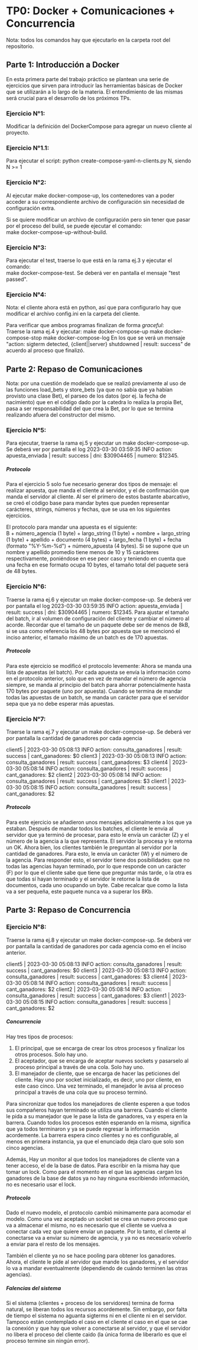 # TP0: Docker + Comunicaciones + Concurrencia

Nota: todos los comandos hay que ejecutarlo en la carpeta root del repositorio.

## Parte 1: Introducción a Docker
En esta primera parte del trabajo práctico se plantean una serie de ejercicios que sirven para introducir las herramientas básicas de Docker que se utilizarán a lo largo de la materia. El entendimiento de las mismas será crucial para el desarrollo de los próximos TPs.

### Ejercicio N°1:
Modificar la definición del DockerCompose para agregar un nuevo cliente al proyecto.

### Ejercicio N°1.1:
Para ejecutar el script: python create-compose-yaml-n-clients.py N, siendo N >= 1

### Ejercicio N°2:
Al ejecutar make docker-compose-up, los contenedores van a poder acceder a su correspondiente archivo de configuración sin necesidad de configuración extra.

Si se quiere modificar un archivo de configuración pero sin tener que pasar por el proceso del build, se puede ejecutar el comando:  
make docker-compose-up-without-build.

### Ejercicio N°3:
Para ejecutar el test, traerse lo que está en la rama ej.3 y ejecutar el comando:  
make docker-compose-test. Se deberá ver en pantalla el mensaje "test passed".

### Ejercicio N°4:
Nota: el cliente ahora está en python, así que para configurarlo hay que modificar el archivo config.ini en la carpeta del cliente.  

Para verificar que ambos programas finalizan de forma _graceful_:  
Traerse la rama ej.4 y ejecutar:
make docker-compose-up
make docker-compose-stop
make docker-compose-log
En los que se verá un mensaje "action: sigterm detected, {client||server} shutdowned | result: success" de acuerdo al proceso que finalizó.

## Parte 2: Repaso de Comunicaciones

Nota: por una cuestión de modelado que se realizó previamente al uso de las funciones load_bets y store_bets (ya que no sabía que ya habían provisto una clase Bet), el parseo de los datos (por ej. la fecha de nacimiento) que en el código dado por la catedra lo realiza la propia Bet, pasa a ser responsabilidad del que crea la Bet, por lo que se termina realizando afuera del constructor del mismo. 

### Ejercicio N°5:
Para ejecutar, traerse la rama ej.5 y ejecutar un make docker-compose-up. Se deberá ver por pantalla el log 2023-03-30 03:59:35 INFO     action: apuesta_enviada | result: success | dni: $30904465 | numero: $12345.

##### Protocolo
Para el ejercicio 5 solo fue necesario generar dos tipos de mensaje: el realizar apuesta, que manda el cliente al servidor, y el de confirmación que manda el servidor al cliente. Al ser el primero de estos bastante abarcativo, se creó el código base para mandar bytes que pueden representar carácteres, strings, números y fechas, que se usa en los siguientes ejercicios.

El protocolo para mandar una apuesta es el siguiente:  
B + número_agencia (1 byte) + largo_string (1 byte) + nombre + largo_string (1 byte) + apellido + documento (4 bytes) + largo_fecha (1 byte) + fecha (formato "%Y-%m-%d") + número_apuesta (4 bytes). Si se supone que un nombre y apellido promedio tiene menos de 10 y 15 carácteres respectivamente, poniéndose en ese peor caso y teniendo en cuenta que una fecha en ese formato ocupa 10 bytes, el tamaño total del paquete será de 48 bytes.

### Ejercicio N°6:
Traerse la rama ej.6 y ejecutar un make docker-compose-up. Se deberá ver por pantalla el 
log 2023-03-30 03:59:35 INFO     action: apuesta_enviada | result: success | dni: $30904465 | numero: $12345.
Para ajustar el tamaño del batch, ir al volumen de configuración del cliente y cambiar el número al acorde. Recordar que el tamaño de un paquete debe ser de menos de 8kB, si se usa como referencia los 48 bytes por apuesta que se mencionó el inciso anterior, el tamaño máximo de un batch es de 170 apuestas.

##### Protocolo
Para este ejercicio se modificó el protocolo levemente: Ahora se manda una lista de apuestas (el batch). Por cada apuesta se envía la información como en el protocolo anterior, solo que en vez de mandar el número de agencia siempre, se manda al principio del batch para ahorrar potencialmente hasta 170 bytes por paquete (uno por apuesta). Cuando se termina de mandar todas las apuestas de un batch, se manda un carácter para que el servidor sepa que ya no debe esperar más apuestas.


### Ejercicio N°7:
Traerse la rama ej.7 y ejecutar un make docker-compose-up. Se deberá ver por pantalla la cantidad de ganadores por cada agencia

client5  | 2023-03-30 05:08:13 INFO     action: consulta_ganadores | result: success | cant_ganadores: $0
client3  | 2023-03-30 05:08:13 INFO     action: consulta_ganadores | result: success | cant_ganadores: $3
client4  | 2023-03-30 05:08:14 INFO     action: consulta_ganadores | result: success | cant_ganadores: $2
client2  | 2023-03-30 05:08:14 INFO     action: consulta_ganadores | result: success | cant_ganadores: $3
client1  | 2023-03-30 05:08:15 INFO     action: consulta_ganadores | result: success | cant_ganadores: $2

##### Protocolo
Para este ejercicio se añadieron unos mensajes adicionalmente a los que ya estaban. Después de mandar todos los batches, el cliente le envia al servidor que ya terminó de procesar, para esto le envía un carácter (Z) y el número de la agencia a la que representa. El servidor la procesa y le retorna un OK.
Ahora bien, los clientes también le preguntan al servidor por la cantidad de ganadores. Para esto, le envía un carácter (W) y el número de la agencia. Para responder esto, el servidor tiene dos posibilidades: que no todas las agencias hayan terminado, por lo que responde con un carácter (F) por lo que el cliente sabe que tiene que preguntar más tarde, o la otra es que todas sí hayan terminado y el servidor le retorne la lista de documentos, cada uno ocupando un byte. Cabe recalcar que como la lista va a ser pequeña, este paquete nunca va a superar los 8Kb.


## Parte 3: Repaso de Concurrencia

### Ejercicio N°8:
Traerse la rama ej.8 y ejecutar un make docker-compose-up. Se deberá ver por pantalla la cantidad de ganadores por cada agencia como en el inciso anterior.

client5  | 2023-03-30 05:08:13 INFO     action: consulta_ganadores | result: success | cant_ganadores: $0
client3  | 2023-03-30 05:08:13 INFO     action: consulta_ganadores | result: success | cant_ganadores: $3
client4  | 2023-03-30 05:08:14 INFO     action: consulta_ganadores | result: success | cant_ganadores: $2
client2  | 2023-03-30 05:08:14 INFO     action: consulta_ganadores | result: success | cant_ganadores: $3
client1  | 2023-03-30 05:08:15 INFO     action: consulta_ganadores | result: success | cant_ganadores: $2

##### Concurrencia  
Hay tres tipos de procesos:  
1. El principal, que se encarga de crear los otros procesos y finalizar los otros procesos. Solo hay uno.
2. El aceptador, que se encarga de aceptar nuevos sockets y pasarselo al proceso principal a través de una cola. Solo hay uno.
3. El manejador de cliente, que se encarga de hacer las peticiones del cliente. Hay uno por socket inicializado, es decir, uno por cliente, en este caso cinco. Una vez terminado, el manejador le avisa al proceso principal a través de una cola que su proceso terminó.

Para sincronizar que todos los manejadores de cliente esperen a que todos sus compañeros hayan terminado se utiliza una barrera. Cuando el cliente le pida a su manejador que le pase la lista de ganadores, va y espera en la barrera. Cuando todos los procesos estén esperando en la misma, significa que ya todos terminaron y ya se puede regresar la información acordemente. La barrera espera cinco clientes y no es configurable, al menos en primera instancia, ya que el enunciado deja claro que solo son cinco agencias. 

Además, Hay un monitor al que todos los manejadores de cliente van a tener acceso, el de la base de datos. Para escribir en la misma hay que tomar un lock. Como para el momento en el que las agencias cargan los ganadores de la base de datos ya no hay ninguna escribiendo información, no es necesario usar el lock.

##### Protocolo
Dado el nuevo modelo, el protocolo cambió mínimamente para acomodar el modelo. Como una vez aceptado un socket se crea un nuevo proceso que va a almacenar el mismo, no es necesario que el cliente se vuelva a conectar cada vez que quiere enviar un paquete. Por lo tanto, el cliente al conectarse va a enviar su número de agencia, y ya no es necesario volverlo a enviar para el resto de los mensajes.

También el cliente ya no se hace pooling para obtener los ganadores. Ahora, el cliente le pide al servidor que mande los ganadores, y el servidor lo va a mandar eventualmente (dependiendo de cuándo terminen las otras agencias).

##### Falencias del sistema
Si el sistema (clientes + proceso de los servidores) termina de forma natural, se liberan todos los recursos acordemente. Sin embargo, por falta de tiempo el sistema no aguanta sigterms ni en el cliente ni en el servidor. 
Tampoco están contemplado el caso en el cliente el caso en el que se cae la conexión y que hay que volver a conectarse al servidor, y que el servidor no libera el proceso del cliente caido (la única forma de liberarlo es que el proceso termine sin ningún error).
